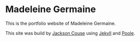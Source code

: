 Madeleine Germaine
=====

This is the portfolio website of Madeleine Germaine.

This site was build by [Jackson Couse](http://github.com/jacksoncouse) using [Jekyll](http://jekyllrb.com/) and [Poole](https://github.com/poole/poole).


